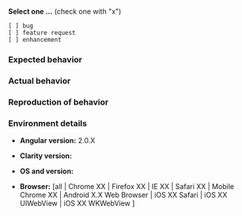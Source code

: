 <!--
PLEASE FILL OUT THE FOLLOWING. WE MAY CLOSE INCOMPLETE ISSUES.
-->

**Select one ...**  (check one with "x")
```
[ ] bug
[ ] feature request
[ ] enhancement
```

### Expected behavior
<!-- Describe the expected behavior. -->

### Actual behavior
<!-- Describe the actual behavior. -->

### Reproduction of behavior
<!-- Include a working plunker link reproducing the behavior. -->

### Environment details

* **Angular version:** 2.0.X

* **Clarity version:** 

* **OS and version:** 

* **Browser:** [all | Chrome XX | Firefox XX | IE XX | Safari XX | Mobile Chrome XX | Android X.X Web Browser | iOS XX Safari | iOS XX UIWebView | iOS XX WKWebView ]
